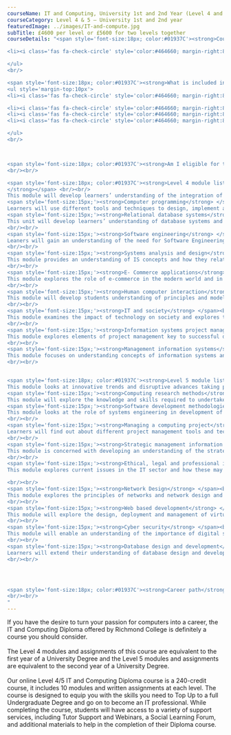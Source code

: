```yaml
---
courseName: IT and Computing, University 1st and 2nd Year (Level 4 and 5)
courseCategory: Level 4 & 5 – University 1st and 2nd year
featuredImage: ../images/IT-and-compute.jpg
subTitle: £4600 per level or £5600 for two levels together
courseDetails: "<span style='font-size:18px; color:#01937C'><strong>Course Fees</strong></span><br/><br/>The fee for enrolling onto the level 4 and level 5 courses together is £5600. Alternatively students can enrol onto a single level (level 4 or 5) for £4600 each.  Students can make payment using one of the following methods: <br/><ul style='margin-top:10px'>

<li><i class='fas fa-check-circle' style='color:#464660; margin-right:8px'></i>  Bank transfer</li>

</ul> 
<br/>

<span style='font-size:18px; color:#01937C'><strong>What is included in the cost of my course?</strong></span>
<ul style='margin-top:10px'>
<li><i class='fas fa-check-circle' style='color:#464660; margin-right:8px'></i>  All course material, including online modules and written assignments </li>

<li><i class='fas fa-check-circle' style='color:#464660; margin-right:8px'></i>  Dedicated student support</li>
<li><i class='fas fa-check-circle' style='color:#464660; margin-right:8px'></i>  Access to an online social learning forum</li>
<li><i class='fas fa-check-circle' style='color:#464660; margin-right:8px'></i>  Assignment marking and feedback</li>

</ul> 
<br/>



<span style='font-size:18px; color:#01937C'><strong>Am I eligible for this program?</strong></span><br/><br/> To enrol onto the level 4 course, you must be at least 18 and have a full secondary education. Before enrolling onto the level 5 course, you must have attained a level 4 or equivalent.
<br/><br/>

<span style='font-size:18px; color:#01937C'><strong>Level 4 module listing</strong></span><br/><br/> <span style='font-size:15px;'><strong>Computer systems and software
</strong></span> <br/><br/>
This module will develop learners’ understanding of the integration of hardware and software components.<br/><br/>
<span style='font-size:15px;'><strong>Computer programming</strong> </span> <br/><br/>
Learners will use different tools and techniques to design, implement and test programs, following the system life cycle.<br/><br/>
<span style='font-size:15px;'><strong>Relational database systems</strong> </span><br/><br/>
This unit will develop learners’ understanding of database systems and data analysis and modelling.
<br/><br/>
<span style='font-size:15px;'><strong>Software engineering</strong> </span><br/><br/>
Leaners will gain an understanding of the need for Software Engineering and the different methods and techniques.
<br/><br/>
<span style='font-size:15px;'><strong>Systems analysis and design</strong> </span><br/><br/>
This module provides an understanding of IS concepts and how they relate to organisation needs in respect of business processes and transformation of information.
<br/><br/>
<span style='font-size:15px;'><strong>E- Commerce applications</strong> </span><br/><br/>
This module explores the role of e-commerce in the modern world and in particular the identification of aims and objectives within a business and the design issues arising from the definition of requirements.
<br/><br/>
<span style='font-size:15px;'><strong>Human computer interaction</strong> </span><br/><br/>
This module will develop students understanding of principles and models of human computer interaction and evaluate existing HCI design and principles and use this to help them plan their own prototype multimedia user interface.
<br/><br/>
<span style='font-size:15px;'><strong>IT and society</strong> </span><br/><br/>
This module examines the impact of technology on society and explores trends and changes created. It will examine management issues and potential conflicts in terms of security and data management.
<br/><br/>
<span style='font-size:15px;'><strong>Information systems project management</strong> </span><br/><br/>
This module explores elements of project management key to successful development and implementation of specific IT projects.
<br/><br/>
<span style='font-size:15px;'><strong>Management information systems</strong> </span><br/><br/>
This module focuses on understanding concepts of information systems and how they support business needs in terms of information processing and data processing.
<br/><br/>


<span style='font-size:18px; color:#01937C'><strong>Level 5 module listing</strong></span><br/><br/> <span style='font-size:15px;'><strong>Innovative technologies in computing</strong></span> <br/><br/>
This module looks at innovative trends and disruptive advances taking place and examines the new generation of skills and knowledge that will be required to work successfully in the sector.<br/><br/>
<span style='font-size:15px;'><strong>Computing research methods</strong> </span> <br/><br/>
This module will explore the knowledge and skills required to undertake research in this field and the qualitative and quantitative approaches required including use of literature and design of research proposals.<br/><br/>
<span style='font-size:15px;'><strong>Software development methodologies</strong> </span><br/><br/>
This module looks at the role of systems engineering in development of software and various models of data, software and processes using modelling approaches.
<br/><br/>
<span style='font-size:15px;'><strong>Managing a computing project</strong> </span><br/><br/>
Learners will find out about different project management tools and techniques that can be used when managing a computing project.
<br/><br/>
<span style='font-size:15px;'><strong>Strategic management information systems</strong> </span><br/><br/>
This module is concerned with developing an understanding of the strategic role of MIS within the organisation and how it impacts on the broader objectives and strategy of the business.
<br/><br/>
<span style='font-size:15px;'><strong>Ethical, legal and professional issues in IT</strong> </span><br/><br/>
This module explores current issues in the IT sector and how these may impact on areas of security, confidentiality, privacy and the law.

<br/><br/>
<span style='font-size:15px;'><strong>Network Design</strong> </span><br/><br/>
This module explores the principles of networks and network design and implementation and support of network systems.
<br/><br/>
<span style='font-size:15px;'><strong>Web based development</strong> </span><br/><br/>
This module will explore the design, deployment and management of virtualization and explore its commercial and potential impact.
<br/><br/>
<span style='font-size:15px;'><strong>Cyber security</strong> </span><br/><br/>
This module will enable an understanding of the importance of digital security to business, to understand industry standards of digital security and be able to recommend improvements in security.
<br/><br/>
<span style='font-size:15px;'><strong>Database design and development</strong> </span><br/><br/>
Learners will extend their understanding of database design and development. They will research database management systems and will design and implement a complex database
<br/><br/>




<span style='font-size:18px; color:#01937C'><strong>Career path</strong></span><br/><br/>Whilst studying this course students will develop their skills in programming, systems analysis and design, software development. Upon successful completion of the course, students can pursue a career in IT within the public or private sector.
<br/><br/>
"
---
```

If you have the desire to turn your passion for computers into a career, the IT and Computing Diploma offered by Richmond College is definitely a course you should consider.
<br/><br/>
The Level 4 modules and assignments of this course are equivalent to the first year of a University Degree and the Level 5 modules and assignments are equivalent to the second year of a University Degree.
<br/><br/>
Our online Level 4/5 IT and Computing Diploma course is a 240-credit course, it includes 10 modules and written assignments at each level. The course is designed to equip you with the skills you need to Top Up to a full Undergraduate Degree and go on to become an IT professional. While completing the course, students will have access to a variety of support services, including Tutor Support and Webinars, a Social Learning Forum, and additional materials to help in the completion of their Diploma course.